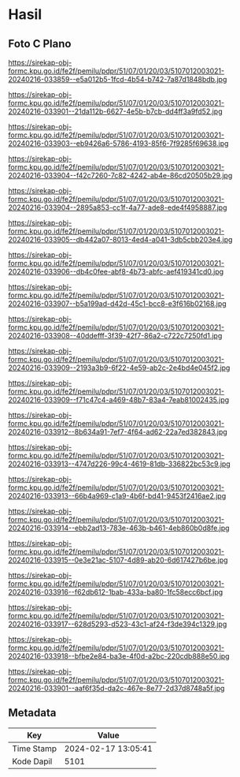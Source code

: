 # Hasil

## Foto C Plano

https://sirekap-obj-formc.kpu.go.id/fe2f/pemilu/pdpr/51/07/01/20/03/5107012003021-20240216-033859--e5a012b5-1fcd-4b54-b742-7a87d1848bdb.jpg

https://sirekap-obj-formc.kpu.go.id/fe2f/pemilu/pdpr/51/07/01/20/03/5107012003021-20240216-033901--21da112b-6627-4e5b-b7cb-dd4ff3a9fd52.jpg

https://sirekap-obj-formc.kpu.go.id/fe2f/pemilu/pdpr/51/07/01/20/03/5107012003021-20240216-033903--eb9426a6-5786-4193-85f6-7f9285f69638.jpg

https://sirekap-obj-formc.kpu.go.id/fe2f/pemilu/pdpr/51/07/01/20/03/5107012003021-20240216-033904--f42c7260-7c82-4242-ab4e-86cd20505b29.jpg

https://sirekap-obj-formc.kpu.go.id/fe2f/pemilu/pdpr/51/07/01/20/03/5107012003021-20240216-033904--2895a853-cc1f-4a77-ade8-ede4f4958887.jpg

https://sirekap-obj-formc.kpu.go.id/fe2f/pemilu/pdpr/51/07/01/20/03/5107012003021-20240216-033905--db442a07-8013-4ed4-a041-3db5cbb203e4.jpg

https://sirekap-obj-formc.kpu.go.id/fe2f/pemilu/pdpr/51/07/01/20/03/5107012003021-20240216-033906--db4c0fee-abf8-4b73-abfc-aef419341cd0.jpg

https://sirekap-obj-formc.kpu.go.id/fe2f/pemilu/pdpr/51/07/01/20/03/5107012003021-20240216-033907--b5a199ad-d42d-45c1-bcc8-e3f616b02168.jpg

https://sirekap-obj-formc.kpu.go.id/fe2f/pemilu/pdpr/51/07/01/20/03/5107012003021-20240216-033908--40ddefff-3f39-42f7-86a2-c722c7250fd1.jpg

https://sirekap-obj-formc.kpu.go.id/fe2f/pemilu/pdpr/51/07/01/20/03/5107012003021-20240216-033909--2193a3b9-6f22-4e59-ab2c-2e4bd4e045f2.jpg

https://sirekap-obj-formc.kpu.go.id/fe2f/pemilu/pdpr/51/07/01/20/03/5107012003021-20240216-033909--f71c47c4-a469-48b7-83a4-7eab81002435.jpg

https://sirekap-obj-formc.kpu.go.id/fe2f/pemilu/pdpr/51/07/01/20/03/5107012003021-20240216-033912--8b634a91-7ef7-4f64-ad62-22a7ed382843.jpg

https://sirekap-obj-formc.kpu.go.id/fe2f/pemilu/pdpr/51/07/01/20/03/5107012003021-20240216-033913--4747d226-99c4-4619-81db-336822bc53c9.jpg

https://sirekap-obj-formc.kpu.go.id/fe2f/pemilu/pdpr/51/07/01/20/03/5107012003021-20240216-033913--66b4a969-c1a9-4b6f-bd41-9453f2416ae2.jpg

https://sirekap-obj-formc.kpu.go.id/fe2f/pemilu/pdpr/51/07/01/20/03/5107012003021-20240216-033914--ebb2ad13-783e-463b-b461-4eb860b0d8fe.jpg

https://sirekap-obj-formc.kpu.go.id/fe2f/pemilu/pdpr/51/07/01/20/03/5107012003021-20240216-033915--0e3e21ac-5107-4d89-ab20-6d617427b6be.jpg

https://sirekap-obj-formc.kpu.go.id/fe2f/pemilu/pdpr/51/07/01/20/03/5107012003021-20240216-033916--f62db612-1bab-433a-ba80-1fc58ecc6bcf.jpg

https://sirekap-obj-formc.kpu.go.id/fe2f/pemilu/pdpr/51/07/01/20/03/5107012003021-20240216-033917--628d5293-d523-43c1-af24-f3de394c1329.jpg

https://sirekap-obj-formc.kpu.go.id/fe2f/pemilu/pdpr/51/07/01/20/03/5107012003021-20240216-033918--bfbe2e84-ba3e-4f0d-a2bc-220cdb888e50.jpg

https://sirekap-obj-formc.kpu.go.id/fe2f/pemilu/pdpr/51/07/01/20/03/5107012003021-20240216-033901--aaf6f35d-da2c-467e-8e77-2d37d8748a5f.jpg


## Metadata

| Key        | Value               |
| ---------- | ------------------- |
| Time Stamp | 2024-02-17 13:05:41 |
| Kode Dapil | 5101                |



